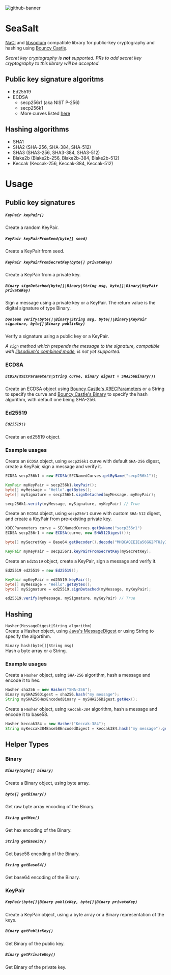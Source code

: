 ![github-banner](https://user-images.githubusercontent.com/100821/122219870-25e0fd80-ceb0-11eb-8e51-906bbbb27c92.png)

# SeaSalt

[NaCl](https://nacl.cr.yp.to/) and [libsodium](https://libsodium.gitbook.io/doc/) compatible library for public-key
cryptography and hashing using [Bouncy Castle](https://www.bouncycastle.org/).
	
_Secret key cryptography is **not** supported. PRs to add secret key cryptography to this library will be accepted._

## Public key signature algoritms

- Ed25519
- ECDSA
  - secp256r1 (aka NIST P-256)
  - secp256k1
  - More curves listed [here](https://people.eecs.berkeley.edu/~jonah/javadoc/org/bouncycastle/asn1/sec/SECNamedCurves.html)

## Hashing algorithms

- SHA1
- SHA2 (SHA-256, SHA-384, SHA-512)
- SHA3 (SHA3-256, SHA3-384, SHA3-512)
- Blake2b (Blake2b-256, Blake2b-384, Blake2b-512)
- Keccak (Keccak-256, Keccak-384, Keccak-512)

# Usage

## Public key signatures

##### `KeyPair keyPair()`
Create a random KeyPair.

##### `KeyPair keyPairFromSeed(byte[] seed)`
Create a KeyPair from seed.

##### `KeyPair keyPairFromSecretKey(byte[] privateKey)`
Create a KeyPair from a private key.

##### `Binary signDetached(byte[]|Binary|String msg, byte[]|Binary|KeyPair privateKey)`
Sign a message using a private key or a KeyPair. The return value is the digital signature of type Binary.

##### `boolean verify(byte[]|Binary|String msg, byte[]|Binary|KeyPair signature, byte[]|Binary publicKey)`
Verify a signature using a public key or a KeyPair.

_A `sign` method which prepends the message to the signature, compatible with
[libsodium's combined mode](https://libsodium.gitbook.io/doc/public-key_cryptography/public-key_signatures#combined-mode),
is not yet supported._

### ECDSA

##### `ECDSA(X9ECParameters|String curve, Binary digest = SHA256Binary())`
Create an ECDSA object using [Bouncy Castle's X9ECParameters](https://people.eecs.berkeley.edu/~jonah/bc/org/bouncycastle/asn1/x9/X9ECParameters.html) or a String
to specify the curve and [Bouncy Castle's Binary](https://people.eecs.berkeley.edu/~jonah/bc/org/bouncycastle/crypto/Binary.html)
to specify the hash algorithm, with default one being SHA-256.

### Ed25519

##### `Ed25519()`
Create an ed25519 object.

### Example usages

Create an `ECDSA` object, using `secp256k1` curve with default `SHA-256` digest, create a KeyPair, sign a message and verify it.

```java
ECDSA secp256k1 = new ECDSA(SECNamedCurves.getByName("secp256k1"));

KeyPair myKeyPair = secp256k1.keyPair();
byte[] myMessage = "Hello".getBytes();
byte[] mySignature = secp256k1.signDetached(myMessage, myKeyPair);

secp256k1.verify(myMessage, mySignature, myKeyPair) // True
```

Create an `ECDSA` object, using `secp256r1` curve with custom `SHA-512` digest, and create a KeyPair from pre-existing private key.

```java
X9ECParameters curve = SECNamedCurves.getByName("secp256r1")
ECDSA secp256r1 = new ECDSA(curve, new SHA512Digest());

byte[] mySecretKey = Base64.getDecoder().decode("MHQCAQEEIEa56GG2PTUJyIt4FydaMNItYsjNj6ZIbd7jXvDY4ElfoAcGBSuBBAAKoUQDQgAEJQDn8/vd8oQpA/VE3ch0lM6VAprOTiV9VLp38rwfOog3qUYcTxxX/sxJl1M4HncqEopYIKkkovoFFi62Yph6nw==");

KeyPair myKeyPair = secp256r1.keyPairFromSecretKey(mySecretKey);
```

Create an `Ed25519` object, create a KeyPair, sign a message and verify it.

```java
Ed25519 ed25519 = new Ed25519();

KeyPair myKeyPair = ed25519.keyPair();
byte[] myMessage = "Hello".getBytes();
byte[] mySignature = ed25519.signDetached(myMessage, myKeyPair);

ed25519.verify(myMessage, mySignature, myKeyPair) // True
```

## Hashing

`Hasher(MessageDigest|String algorithm)`\
Create a Hasher object, using [Java's MessageDigest](https://docs.oracle.com/en/java/javase/11/docs/api/java.base/java/security/MessageDigest.html) or using String to specify the algortihm.

`Binary hash(byte[]|String msg)`\
Hash a byte array or a String.

### Example usages

Create a `Hasher` object, using `SHA-256` algorithm, hash a message and encode it to hex.

```java
Hasher sha256 = new Hasher("SHA-256");
Binary mySHA256Digest = sha256.hash("my message");
String mySHA256HexEncodedBinary = mySHA256Digest.getHex();
```

Create a `Hasher` object, using `Keccak-384` algorithm, hash a message and encode it to base58.

```java
Hasher keccak384 = new Hasher("Keccak-384");
String myKeccak384Base58EncodedDigest = keccak384.hash("my message").getBase58();
```

## Helper Types

### Binary

##### `Binary(byte[] binary)`
Create a Binary object, using byte array.

##### `byte[] getBinary()`
Get raw byte array encoding of the Binary.

##### `String getHex()`
Get hex encoding of the Binary.

##### `String getBase58()`
Get base58 encoding of the Binary.

##### `String getBase64()`
Get base64 encoding of the Binary.

### KeyPair

##### `KeyPair(byte[]|Binary publicKey, byte[]|Binary privateKey)`
Create a KeyPair object, using a byte array or a Binary representation of the keys.

##### `Binary getPublicKey()`
Get Binary of the public key.

##### `Binary getPrivateKey()`
Get Binary of the private key.
